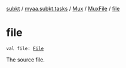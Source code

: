 [subkt](../../../index.md) / [myaa.subkt.tasks](../../index.md) / [Mux](../index.md) / [MuxFile](index.md) / [file](./file.md)

# file

`val file: `[`File`](https://docs.oracle.com/javase/9/docs/api/java/io/File.html)

The source file.

